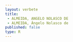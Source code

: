 ```yaml
---
layout: verbete
title:
 - ALMEIDA, ANGELO NOLASCO DE
 - ALMEIDA, Ângelo Nolasco de
published: false
type: R
---
```


